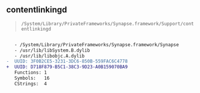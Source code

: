 ## contentlinkingd

> `/System/Library/PrivateFrameworks/Synapse.framework/Support/contentlinkingd`

```diff

   - /System/Library/PrivateFrameworks/Synapse.framework/Synapse
   - /usr/lib/libSystem.B.dylib
   - /usr/lib/libobjc.A.dylib
-  UUID: 3F0B2CE5-3231-3DC6-850B-559FAC6C4778
+  UUID: D718F879-B5C1-38C3-9D23-A0B159070BA9
   Functions: 1
   Symbols:   16
   CStrings:  4

```
